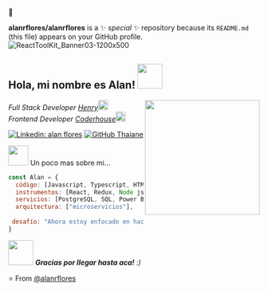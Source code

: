   👋


**alanrflores/alanrflores** is a ✨ _special_ ✨ repository because its `README.md` (this file) appears on your GitHub profile.
![ReactToolKit_Banner03-1200x500](https://user-images.githubusercontent.com/51032817/195218611-312fdf70-a6df-4cd9-bb0b-3617b20c4887.png)

<h2> Hola, mi nombre es Alan! <img src="https://cdn.filestackcontent.com/efbSR18hT5uRKuo0zoMA" width="50"></h2>
<img align='right' src="https://media4.giphy.com/media/qgQUggAC3Pfv687qPC/giphy.gif" width="230">
<p><em>Full Stack Developer <a href="https://www.soyhenry.com/?utm_source=google&utm_medium=cpc&utm_campaign=GADS_SEARCH_ARG_BRAND&utm_content=brand&gclid=CjwKCAjwqJSaBhBUEiwAg5W9p8rN-8NUYrBEbR2f_-iAwzQCAE2sx-T2QTGoX03A_yIliCiOIiuYYxoCfOAQAvD_BwE">Henry</a><img src="https://www.gifss.com/celebraciones/graduacion/images/graduacion-09.gif" width="20"></br>Frontend Developer <a href="https://www.coderhouse.com/?utm_term=coder%20house&utm_campaign=0&utm_source=google_search_brand&utm_medium=cpc&gclid=CjwKCAjwqJSaBhBUEiwAg5W9p5DoIEv2yXFWD9sh5qw-E1ceDl8sFwVOg79FAF9kP92wRe6M0XLfOhoCjtkQAvD_BwE">Coderhouse</a><img src="https://media.giphy.com/media/WUlplcMpOCEmTGBtBW/giphy.gif" width="20"> 
</em></p>

[![Linkedin: alan flores](https://img.shields.io/badge/-alanflores-blue?style=flat-square&logo=Linkedin&logoColor=white&link=https://www.linkedin.com/in/alan-flores-184406171/)](https://www.linkedin.com/in/alan-flores-184406171/)
[![GitHub Thaiane](https://img.shields.io/github/followers/alanflores?label=follow&style=social)](https://github.com/alanrflores)


 <img src="https://i.pinimg.com/originals/fb/a7/c7/fba7c713a78dc212c5f53aab264d2166.gif" width="40"> Un poco mas sobre mi...  

```javascript
const Alan = {
  código: [Javascript, Typescript, HTML, CSS],
  instrumentos: [React, Redux, Node js, Redux-toolkit, Firebase, Express js],
  servicios: [PostgreSQL, SQL, Power BI]
  arquitectura: ["microservicios"],
  
 desafío: "Ahora estoy enfocado en hacer una app con react y typescript"
}
```

<img src="https://media1.giphy.com/media/4rdh8gpiqiDm0/giphy.gif" width="50"> <em> <b>Gracias por llegar hasta aca!</b> :)</em>



⭐️ From [@alanrflores](https://github.com/alanrflores)
